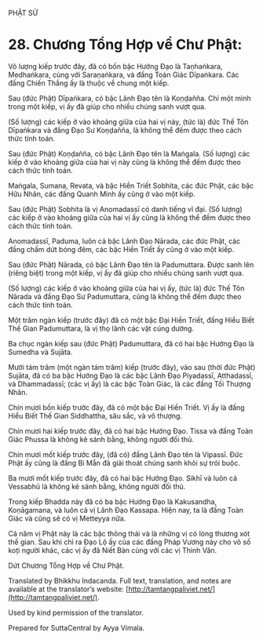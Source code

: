  

PHẬT SỬ

# 28\. Chương Tổng Hợp về Chư Phật:

Vô lượng kiếp trước đây, đã có bốn bậc Hướng Đạo là Taṇhaṅkara, Medhaṅkara, cùng với Saraṇaṅkara, và đấng Toàn Giác Dīpaṅkara. Các đấng Chiến Thắng ấy là thuộc về chung một kiếp.

Sau (đức Phật) Dīpaṅkara, có bậc Lãnh Đạo tên là Koṇḍañña. Chỉ một mình trong một kiếp, vị ấy đã giúp cho nhiều chúng sanh vượt qua.

(Số lượng) các kiếp ở vào khoảng giữa của hai vị này, (tức là) đức Thế Tôn Dīpaṅkara và đấng Đạo Sư Koṇḍañña, là không thể đếm được theo cách thức tính toán.

Sau (đức Phật) Koṇḍañña, có bậc Lãnh Đạo tên là Maṅgala. (Số lượng) các kiếp ở vào khoảng giữa của hai vị này cũng là không thể đếm được theo cách thức tính toán.

Maṅgala, Sumana, Revata, và bậc Hiền Triết Sobhita, các đức Phật, các bậc Hữu Nhãn, các đấng Quanh Minh ấy cũng ở vào một kiếp.

Sau (đức Phật) Sobhita là vị Anomadassī có danh tiếng vĩ đại. (Số lượng) các kiếp ở vào khoảng giữa của hai vị ấy cũng là không thể đếm được theo cách thức tính toán.

Anomadassī, Paduma, luôn cả bậc Lãnh Đạo Nārada, các đức Phật, các đấng chấm dứt bóng đêm, các bậc Hiền Triết ấy cũng ở vào một kiếp.

Sau (đức Phật) Nārada, có bậc Lãnh Đạo tên là Padumuttara. Được sanh lên (riêng biệt) trong một kiếp, vị ấy đã giúp cho nhiều chúng sanh vượt qua.

(Số lượng) các kiếp ở vào khoảng giữa của hai vị ấy, (tức là) đức Thế Tôn Nārada và đấng Đạo Sư Padumuttara, cũng là không thể đếm được theo cách thức tính toán.

Một trăm ngàn kiếp (trước đây) đã có một bậc Đại Hiền Triết, đấng Hiểu Biết Thế Gian Padumuttara, là vị thọ lãnh các vật cúng dường.

Ba chục ngàn kiếp sau (đức Phật) Padumuttara, đã có hai bậc Hướng Đạo là Sumedha và Sujāta.

Mười tám trăm (một ngàn tám trăm) kiếp (trước đây), vào sau (thời đức Phật) Sujāta, đã có ba bậc Hướng Đạo là các bậc Lãnh Đạo Piyadassī, Atthadassī, và Dhammadassī; (các vị ấy) là các bậc Toàn Giác, là các đấng Tối Thượng Nhân.

Chín mươi bốn kiếp trước đây, đã có một bậc Đại Hiền Triết. Vị ấy là đấng Hiểu Biết Thế Gian Siddhattha, sâu sắc, và vô thượng.

Chín mươi hai kiếp trước đây, đã có hai bậc Hướng Đạo. Tissa và đấng Toàn Giác Phussa là không kẻ sánh bằng, không người đối thủ.

Chín mươi mốt kiếp trước đây, (đã có) đấng Lãnh Đạo tên là Vipassī. Đức Phật ấy cũng là đấng Bi Mẫn đã giải thoát chúng sanh khỏi sự trói buộc.

Ba mươi mốt kiếp trước đây, đã có hai bậc Hướng Đạo. Sikhī và luôn cả Vessabhū là không kẻ sánh bằng, không người đối thủ.

Trong kiếp Bhadda này đã có ba bậc Hướng Đạo là Kakusandha, Koṇāgamana, và luôn cả vị Lãnh Đạo Kassapa. Hiện nay, ta là đấng Toàn Giác và cũng sẽ có vị Metteyya nữa.

Cả năm vị Phật này là các bậc thông thái và là những vị có lòng thương xót thế gian. Sau khi chỉ ra Đạo Lộ ấy của các đấng Pháp Vương này cho vô số koṭi người khác, các vị ấy đã Niết Bàn cùng với các vị Thinh Văn.

Dứt Chương Tổng Hợp về Chư Phật.

Translated by Bhikkhu Indacanda. Full text, translation, and notes are available at the translator’s website: [http://tamtangpaliviet.net/](http://tamtangpaliviet.net/).

Used by kind permission of the translator.

Prepared for SuttaCentral by Ayya Vimala.